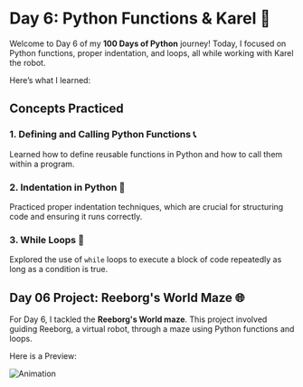 # Day 6: Python Functions & Karel 🤖

Welcome to Day 6 of my **100 Days of Python** journey! Today, I focused on Python functions, proper indentation, and loops, all while working with Karel the robot. 

Here’s what I learned:

## Concepts Practiced

### 1. Defining and Calling Python Functions 📞
Learned how to define reusable functions in Python and how to call them within a program.

### 2. Indentation in Python 📝
Practiced proper indentation techniques, which are crucial for structuring code and ensuring it runs correctly.

### 3. While Loops 🔁
Explored the use of `while` loops to execute a block of code repeatedly as long as a condition is true.

## Day 06 Project: Reeborg's World Maze 🌐

For Day 6, I tackled the **Reeborg's World maze**. This project involved guiding Reeborg, a virtual robot, through a maze using Python functions and loops.

Here is a Preview:

![Animation](https://github.com/user-attachments/assets/17d77903-d5eb-4f05-b11b-e58ab1a9e400)
